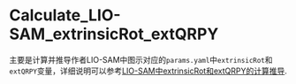 # Calculate_LIO-SAM_extrinsicRot_extQRPY

主要是计算并推导作者LIO-SAM中图示对应的`params.yaml`中`extrinsicRot`和`extQRPY`变量，详细说明可以参考[LIO-SAM中extrinsicRot和extQRPY的计算推导](https://blog.csdn.net/zzb714121/article/details/140476885?spm=1001.2014.3001.5502).
